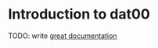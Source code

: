 # Introduction to dat00

TODO: write [great documentation](http://jacobian.org/writing/great-documentation/what-to-write/)
